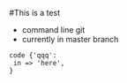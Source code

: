 #This is a test
 - command line git
 - currently in master branch

```puppet
code {'qqq':
 in => 'here',
}
```

